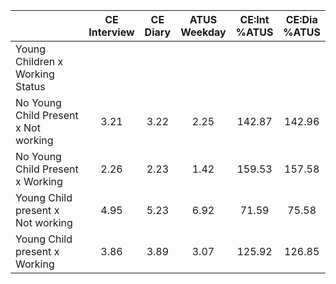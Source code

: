 
|                      | CE<br>Interview |  CE<br>Diary | ATUS<br>Weekday | CE:Int<br>%ATUS | CE:Dia<br>%ATUS |
| -------------------- | :----------: | :----------: | :----------: | :----------: | :----------: |
| Young Children x Working Status |              |              |              |              |              |
| No Young Child Present x Not working |         3.21 |         3.22 |         2.25 |       142.87 |       142.96 |
| No Young Child Present x Working |         2.26 |         2.23 |         1.42 |       159.53 |       157.58 |
| Young Child present x Not working |         4.95 |         5.23 |         6.92 |        71.59 |        75.58 |
| Young Child present x Working |         3.86 |         3.89 |         3.07 |       125.92 |       126.85 |

